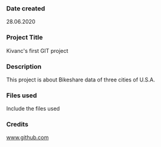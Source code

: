 ### Date created
28.06.2020

### Project Title
Kivanc's first GIT project

### Description
This project is about Bikeshare data of three cities of U.S.A.

### Files used
Include the files used

### Credits
www.github.com

